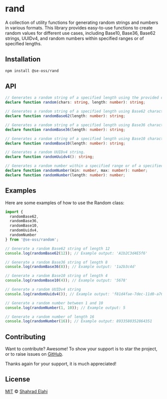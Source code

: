 # rand

A collection of utility functions for generating random strings and numbers in various formats. This library provides easy-to-use functions to create random values for different use cases, including Base10, Base36, Base62 strings, UUIDv4, and random numbers within specified ranges or of specified lengths.

## Installation

```bash
npm install @se-oss/rand
```

## API

```typescript
// Generates a random string of a specified length using the provided characters.
declare function random(chars: string, length: number): string;

// Generates a random string of a specified length using Base62 characters (A-Z, a-z, 0-9).
declare function randomBase62(length: number): string;

// Generates a random string of a specified length using Base36 characters (a-z, 0-9).
declare function randomBase36(length: number): string;

// Generates a random string of a specified length using Base10 characters (0-9).
declare function randomBase10(length: number): string;

// Generates a random UUIDv4 string.
declare function randomUuidv4(): string;

// Generates a random number within a specified range or of a specified length.
declare function randomNumber(min: number, max: number): number;
declare function randomNumber(length: number): number;
```

## Examples

Here are some examples of how to use the Random class:

```typescript
import {
  randomBase62,
  randomBase36,
  randomBase10,
  randomUuidv4,
  randomNumber
} from '@se-oss/random';

// Generate a random Base62 string of length 12
console.log(randomBase62(12)); // Example output: 'A1b2C3d4E5f6'

// Generate a random Base36 string of length 8
console.log(randomBase36(8)); // Example output: '1a2b3c4d'

// Generate a random Base10 string of length 4
console.log(randomBase10(4)); // Example output: '5678'

// Generate a random UUIDv4 string
console.log(randomUuidv4()); // Example output: 'f81d4fae-7dec-11d0-a765-00a0c91e6bf6'

// Generate a random number between 1 and 10
console.log(randomNumber(1, 10)); // Example output: 5

// Generate a random number of length 16
console.log(randomNumber(16)); // Example output: 8933580352864351
```

## Contributing

Want to contribute? Awesome! To show your support is to star the project, or to raise issues on [GitHub](https://github.com/shahradelahi/rand).

Thanks again for your support, it is much appreciated!

## License

[MIT](/LICENSE) © [Shahrad Elahi](https://github.com/shahradelahi)
